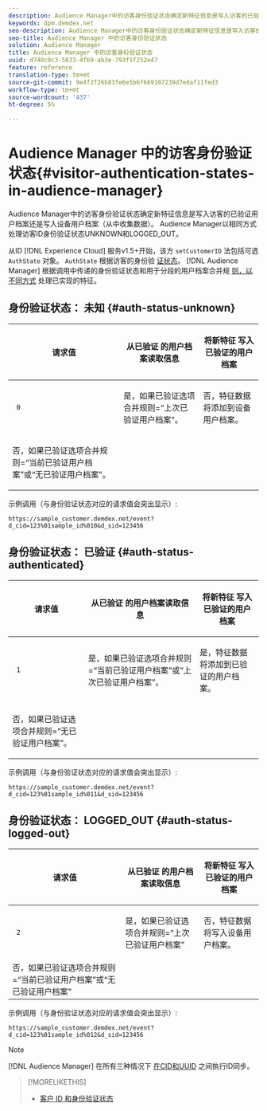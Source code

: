 ```yaml
---
description: Audience Manager中的访客身份验证状态确定新特征信息是写入访客的已验证用户档案还是写入设备用户档案（从中收集数据）。 Audience Manager以相同方式处理访客ID身份验证状态UNKNOWN和LOGGED_OUT。
keywords: dpm.demdex.net
seo-description: Audience Manager中的访客身份验证状态确定新特征信息是写入访客的已验证用户档案还是写入设备用户档案（从中收集数据）。 Audience Manager以相同方式处理访客ID身份验证状态UNKNOWN和LOGGED_OUT。
seo-title: Audience Manager 中的访客身份验证状态
solution: Audience Manager
title: Audience Manager 中的访客身份验证状态
uuid: d748c0c3-5833-4fb9-ab3e-793f5f252e47
feature: reference
translation-type: tm+mt
source-git-commit: 9e4f2f26b83fe6e5b6f669107239d7edaf11fed3
workflow-type: tm+mt
source-wordcount: '437'
ht-degree: 5%

---
```



# Audience Manager 中的访客身份验证状态{#visitor-authentication-states-in-audience-manager}

Audience Manager中的访客身份验证状态确定新特征信息是写入访客的已验证用户档案还是写入设备用户档案（从中收集数据）。 Audience Manager以相同方式处理访客ID身份验证状态UNKNOWN和LOGGED_OUT。

从ID [!DNL Experience Cloud] 服务v1.5+开始，该方 `setCustomerID` 法包括可选 `AuthState` 对象。 `AuthState` 根据访客的身份验 [证状态](https://docs.adobe.com/content/help/en/id-service/using/reference/authenticated-state.html)。 [!DNL Audience Manager] 根据调用中传递的身份验证状态和用于分段的用户档案合并规 [则，以不同方式](../features/profile-merge-rules/merge-rules-dashboard.md) 处理已实现的特征。

## 身份验证状态： 未知 {#auth-status-unknown}

<table id="table_E1EA51533FAE4BBFB338D6F6116BC1F9"> 
 <thead> 
  <tr> 
   <th colname="col1" class="entry"> <p>请求值 </p> </th> 
   <th colname="col2" class="entry"> <p> <b>从已验证</b> 的用户档案读取信息 </p> </th> 
   <th colname="col3" class="entry"> <p> <b>将新特征</b> 写入已验证的用户档案 </p> </th> 
  </tr> 
 </thead>
 <tbody> 
  <tr> 
   <td colname="col1" morerows="1"> <p> <code> 0 </code> </p> </td> 
   <td colname="col2"> <p>是，如果已验证选项合并规则=“上次已验证用户档案”。 </p> </td> 
   <td colname="col3" morerows="1"> <p>否，特征数据将添加到设备用户档案。 </p> </td> 
  </tr> 
  <tr> 
   <td colname="col2"> <p>否，如果已验证选项合并规则=“当前已验证用户档案”或“无已验证用户档案”。 </p> </td> 
  </tr> 
 </tbody> 
</table>

示例调用（与身份验证状态对应的请求值会突出显示）:

`https://sample_customer.demdex.net/event?d_cid=123%01sample_id%010&d_sid=123456`

## 身份验证状态： 已验证 {#auth-status-authenticated}

<table id="table_956ABF96024744308F7773E1F96482B7"> 
 <thead> 
  <tr> 
   <th colname="col1" class="entry"> <p>请求值 </p> </th> 
   <th colname="col2" class="entry"> <p> <b>从已验证</b> 的用户档案读取信息 </p> </th> 
   <th colname="col3" class="entry"> <p> <b>将新特征</b> 写入已验证的用户档案 </p> </th> 
  </tr> 
 </thead>
 <tbody> 
  <tr> 
   <td colname="col1" morerows="1"> <p> <code> 1 </code> </p> </td> 
   <td colname="col2"> <p>是，如果已验证选项合并规则=“当前已验证用户档案”或“上次已验证用户档案”。 </p> </td> 
   <td colname="col3" morerows="1"> <p>是，特征数据将添加到已验证的用户档案。 </p> </td> 
  </tr> 
  <tr> 
   <td colname="col2"> <p>否，如果已验证选项合并规则=“无已验证用户档案”。 </p> </td> 
  </tr> 
 </tbody> 
</table>

示例调用（与身份验证状态对应的请求值会突出显示）:

`https://sample_customer.demdex.net/event?d_cid=123%01sample_id%011&d_sid=123456`

## 身份验证状态： LOGGED_OUT {#auth-status-logged-out}

<table id="table_783F0CBB0431482AA49F41468FA65B19"> 
 <thead> 
  <tr> 
   <th colname="col1" class="entry"> <p>请求值 </p> </th> 
   <th colname="col2" class="entry"> <p> <b>从已验证</b> 的用户档案读取信息 </p> </th> 
   <th colname="col3" class="entry"> <p> <b>将新特征</b> 写入已验证的用户档案 </p> </th> 
  </tr> 
 </thead>
 <tbody> 
  <tr> 
   <td colname="col1" morerows="1"> <p> <code> 2 </code> </p> </td> 
   <td colname="col2"> 是，如果已验证选项合并规则=“上次已验证用户档案” </td> 
   <td colname="col3" morerows="1"> <p>否，特征数据将写入设备用户档案。 </p> </td> 
  </tr> 
  <tr> 
   <td colname="col2"> 否，如果已验证选项合并规则=“当前已验证用户档案”或“无已验证用户档案” </td> 
  </tr> 
 </tbody> 
</table>

示例调用（与身份验证状态对应的请求值会突出显示）:

`https://sample_customer.demdex.net/event?d_cid=123%01sample_id%012&d_sid=123456`

>[!NOTE]
>
>[!DNL Audience Manager] 在所有三种情况下 [在CID和UUID](../reference/ids-in-aam.md) 之间执行ID同步。

>[!MORELIKETHIS]
>
>* [客户 ID 和身份验证状态](https://docs.adobe.com/content/help/en/id-service/using/reference/authenticated-state.html)

